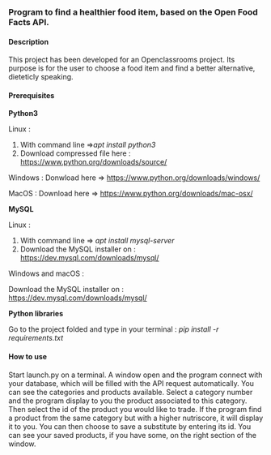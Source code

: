### **Program to find a healthier food item, based on the Open Food Facts API.**

#### **Description**


This project has been developed for an Openclassrooms project.
Its purpose is for the user to choose a food item and find a better alternative, dieteticly speaking.


#### Prerequisites

**Python3**  

Linux : 
1) With command line =>_apt install python3_
2) Download compressed file here : https://www.python.org/downloads/source/ 

Windows : Donwload here => https://www.python.org/downloads/windows/

MacOS : Download here => https://www.python.org/downloads/mac-osx/

**MySQL**

Linux : 

1) With command line => _apt install mysql-server_
2) Download the MySQL installer on : https://dev.mysql.com/downloads/mysql/

Windows and macOS :

Download the MySQL installer on : https://dev.mysql.com/downloads/mysql/

**Python libraries**

Go to the project folded and type in your terminal : _pip install -r requirements.txt_


#### How to use

Start launch.py on a terminal. A window open and the program connect with your database, which will be
filled with the API request automatically.
You can see the categories and products available.
Select a category number and the program display to you the product associated to this
category.
Then select the id of the product you would like to trade.
If the program find a product from the same category but with a higher nutriscore,
it will display it to you.
You can then choose to save a substitute by entering its id.
You can see your saved products, if you have some, on the right section of the window.





